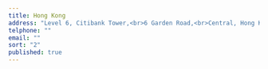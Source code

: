 ```yaml
---
title: Hong Kong
address: "Level 6, Citibank Tower,<br>6 Garden Road,<br>Central, Hong Kong"
telphone: ""
email: ""
sort: "2"
published: true
---
```


